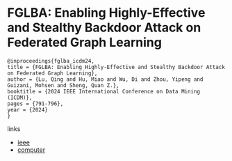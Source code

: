 # FGLBA: Enabling Highly-Effective and Stealthy Backdoor Attack on Federated Graph Learning

```
@inproceedings{fglba_icdm24,
title = {FGLBA: Enabling Highly-Effective and Stealthy Backdoor Attack on Federated Graph Learning},
author = {Lu, Qing and Hu, Miao and Wu, Di and Zhou, Yipeng and Guizani, Mohsen and Sheng, Quan Z.},
booktitle = {2024 IEEE International Conference on Data Mining (ICDM)},
pages = {791-796},
year = {2024}
}
```

links
- [ieee](https://doi.org/10.1109/ICDM59182.2024.00094)
- [computer](https://doi.ieeecomputersociety.org/10.1109/ICDM59182.2024.00094)
